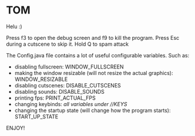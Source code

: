 # TOM
Helu :)

Press f3 to open the debug screen and f9 to kill the program. 
Press Esc during a cutscene to skip it. 
Hold Q to spam attack

The Config.java file contains a lot of useful configurable variables. 
Such as:
- disabling fullscreen: 
WINDOW_FULLSCREEN
- making the window resizable (will not resize the actual graphics): 
WINDOW_RESIZABLE
- disabling cutscenes: 
DISABLE_CUTSCENES
- disabling sounds: DISABLE_SOUNDS
- printing fps: PRINT_ACTUAL_FPS
- changing keybinds: *all variables under //KEYS*
- changing the startup state (will change how the program starts): START_UP_STATE


ENJOY!